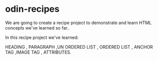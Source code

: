 # odin-recipes
We are going to create a recipe project to demonstrate and learn HTML concepts we've learned so far..

In this recipe project we've learned:

HEADING , PARAGRAPH ,UN ORDERED LIST , ORDERED LIST , ANCHOR TAG  ,IMAGE TAG , ATTRIBUTES.
